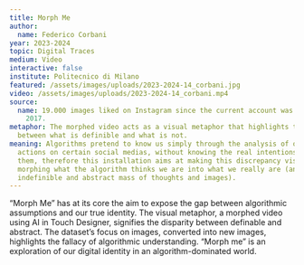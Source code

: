 ```yaml
---
title: Morph Me
author:
  name: Federico Corbani
year: 2023-2024
topic: Digital Traces
medium: Video
interactive: false
institute: Politecnico di Milano
featured: /assets/images/uploads/2023-2024-14_corbani.jpg
video: /assets/images/uploads/2023-2024-14_corbani.mp4
source:
  name: 19.000 images liked on Instagram since the current account was opened in
    2017.
metaphor: The morphed video acts as a visual metaphor that highlights the gap
  between what is definible and what is not.
meaning: Algorithms pretend to know us simply through the analysis of our
  actions on certain social medias, without knowing the real intentions behind
  them, therefore this installation aims at making this discrepancy visible by
  morphing what the algorithm thinks we are into what we really are (an
  indefinible and abstract mass of thoughts and images).
---
```

“Morph Me” has at its core the aim to expose the gap between algorithmic assumptions and our
true identity. The visual metaphor, a morphed video using AI in Touch Designer, signifies the disparity between definable and abstract. The dataset’s focus on images, converted into new
images, highlights the fallacy of algorithmic understanding. “Morph me” is an exploration of our digital identity in an algorithm-dominated world.